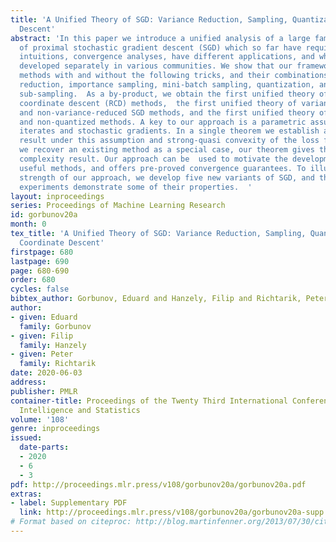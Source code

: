 ```yaml
---
title: 'A Unified Theory of SGD: Variance Reduction, Sampling, Quantization and Coordinate
  Descent'
abstract: 'In this paper we introduce a unified analysis of a large family of variants
  of proximal stochastic gradient descent (SGD) which so far have required different
  intuitions, convergence analyses, have different applications, and which have been
  developed separately in various communities. We show that our framework includes
  methods with and without the following tricks, and their combinations: variance
  reduction, importance sampling, mini-batch sampling, quantization, and coordinate
  sub-sampling.  As a by-product, we obtain the first unified theory of SGD and randomized
  coordinate descent (RCD) methods,  the first unified theory of variance reduced
  and non-variance-reduced SGD methods, and the first unified theory of quantized
  and non-quantized methods. A key to our approach is a parametric assumption on the
  iterates and stochastic gradients. In a single theorem we establish a linear convergence
  result under this assumption and strong-quasi convexity of the loss function. Whenever
  we recover an existing method as a special case, our theorem gives the best known
  complexity result. Our approach can be  used to motivate the development of new
  useful methods, and offers pre-proved convergence guarantees. To illustrate the
  strength of our approach, we develop five new variants of SGD, and through numerical
  experiments demonstrate some of their properties.  '
layout: inproceedings
series: Proceedings of Machine Learning Research
id: gorbunov20a
month: 0
tex_title: 'A Unified Theory of SGD: Variance Reduction, Sampling, Quantization and
  Coordinate Descent'
firstpage: 680
lastpage: 690
page: 680-690
order: 680
cycles: false
bibtex_author: Gorbunov, Eduard and Hanzely, Filip and Richtarik, Peter
author:
- given: Eduard
  family: Gorbunov
- given: Filip
  family: Hanzely
- given: Peter
  family: Richtarik
date: 2020-06-03
address: 
publisher: PMLR
container-title: Proceedings of the Twenty Third International Conference on Artificial
  Intelligence and Statistics
volume: '108'
genre: inproceedings
issued:
  date-parts:
  - 2020
  - 6
  - 3
pdf: http://proceedings.mlr.press/v108/gorbunov20a/gorbunov20a.pdf
extras:
- label: Supplementary PDF
  link: http://proceedings.mlr.press/v108/gorbunov20a/gorbunov20a-supp.pdf
# Format based on citeproc: http://blog.martinfenner.org/2013/07/30/citeproc-yaml-for-bibliographies/
---
```

